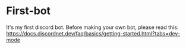 # First-bot
It's my first discord bot.
Before making your own bot, please read this:
https://docs.discordnet.dev/faq/basics/getting-started.html?tabs=dev-mode
